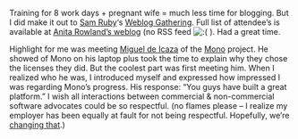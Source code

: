 Training for 8 work days + pregnant wife = much less time for blogging.
But I did make it out to [Sam Ruby](http://www.intertwingly.net/blog)‘s
[Weblog Gathering](http://www.intertwingly.net/blog/1166.html). Full
list of attendee’s is available at [Anita Rowland’s
weblog](http://www.anitarowland.com/gmarchives/00000825.html) (no RSS
feed ![:(](http://devhawk.net/wp-includes/images/smilies/icon_sad.gif)
). Had a great time.

Highlight for me was meeting [Miguel de
Icaza](http://primates.helixcode.com/~miguel/activity-log.php) of the
[Mono](http://www.go-mono.com) project. He showed of Mono on his laptop
plus took the time to explain why they chose the licenses they did. But
the coolest part was first meeting him. When I realized who he was, I
introduced myself and expressed how impressed I was regarding Mono’s
progress. His response: “You guys have built a great platform.” I wish
all interactions between commercial & non-commercial software advocates
could be so respectful. (no flames please – I realize my employer has
been equally at fault for not being respectful. Hopefully, we’re
[changing that](http://news.com.com/2008-1082-981508.html).)
